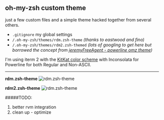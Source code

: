 ## oh-my-zsh custom theme

just a few custom files and a simple theme hacked together from several others. 

* `.gitignore` my global settings
* `/.oh-my-zsh/themes/rdm.zsh-theme`  *(thanks to eastwood and fino)*
* `/.oh-my-zsh/themes/rdm2.zsh-themed` *(lots of googling to get here but borrowed the concept from [jeremyFreeAgent - powerline omz theme](https://github.com/jeremyFreeAgent/oh-my-zsh-powerline-theme))*

I'm using iterm 2 with the [KitKat color scheme](https://github.com/zdj/themes) with Inconsolata for Powerline for both Regular and Non-ASCII.

---

**rdm.zsh-theme**
![rdm.zsh-theme](https://raw.github.com/edtv82/omz_setup/master/rdm_zsh-theme.png)

**rdm2.zsh-theme**
![rdm.zsh-theme](https://raw.github.com/edtv82/omz_setup/master/rdm2_zsh-theme.png)



#####TODO:

1. better rvm integration
2. clean up - optimize 
